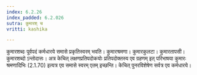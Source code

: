 ```yaml
---
index: 6.2.26
index_padded: 6.2.026
sutra: कुमारश् च
vritti: kashika

---
```

कुमारशब्दः पूर्वपदं कर्मधारये समासे प्रकृतिस्वरम् भवति। कुमारश्रमणा। कुमारकुलटा। कुमारतापसी। कुमारशब्दो ऽन्तोदात्तः। अत्र केचित् लक्षणप्रतिपदोकयोः प्रतिपदोक्तस्य एव ग्रहणम् इत् परिभाषया कुमारः श्रमणादिभिः (2.1.70) इत्यत्र एव समासे स्वरम् एतम् इच्छन्ति। केचित् पुनरविशेषेण सर्वत्र एव कर्मधारये।